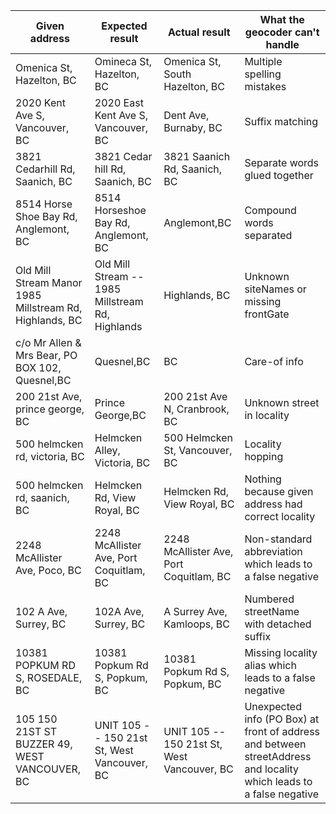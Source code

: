 |Given address|Expected result|Actual result|What the geocoder can't handle
|----|----|----|----|
Omenica St, Hazelton, BC|Omineca St, Hazelton, BC|Omenica St, South Hazelton, BC|Multiple spelling mistakes
2020 Kent Ave S, Vancouver, BC|2020 East Kent Ave S, Vancouver, BC|Dent Ave, Burnaby, BC|Suffix matching
3821 Cedarhill Rd, Saanich, BC|3821 Cedar hill Rd, Saanich, BC|3821 Saanich Rd, Saanich, BC|Separate words glued together
8514 Horse Shoe Bay Rd, Anglemont, BC|8514 Horseshoe Bay Rd, Anglemont, BC|Anglemont,BC|Compound words separated
Old Mill Stream Manor 1985 Millstream Rd, Highlands, BC|Old Mill Stream -- 1985 Millstream Rd, Highlands|Highlands, BC|Unknown siteNames or missing frontGate
c/o Mr Allen & Mrs Bear, PO BOX 102, Quesnel,BC|Quesnel,BC|BC|Care-of info
200 21st Ave, prince george, BC|Prince George,BC|200 21st Ave N, Cranbrook, BC|Unknown street in locality
500 helmcken rd, victoria, BC|Helmcken Alley, Victoria, BC|500 Helmcken St, Vancouver, BC|Locality hopping
500 helmcken rd, saanich, BC|Helmcken Rd, View Royal, BC|Helmcken Rd, View Royal, BC|Nothing because given address had correct locality
2248 McAllister Ave, Poco, BC|2248 McAllister Ave, Port Coquitlam, BC|2248 McAllister Ave, Port Coquitlam, BC|Non-standard abbreviation which leads to a false negative
102 A Ave, Surrey, BC|102A Ave, Surrey, BC|A Surrey Ave, Kamloops, BC|Numbered streetName with detached suffix
10381 POPKUM RD S, ROSEDALE, BC|10381 Popkum Rd S, Popkum, BC|10381 Popkum Rd S, Popkum, BC|Missing locality alias which leads to a false negative
105 150 21ST ST BUZZER 49, WEST VANCOUVER, BC|UNIT 105 -- 150 21st St, West Vancouver, BC|UNIT 105 -- 150 21st St, West Vancouver, BC|Unexpected info (PO Box) at front of address and between streetAddress and locality which leads to a false negative
